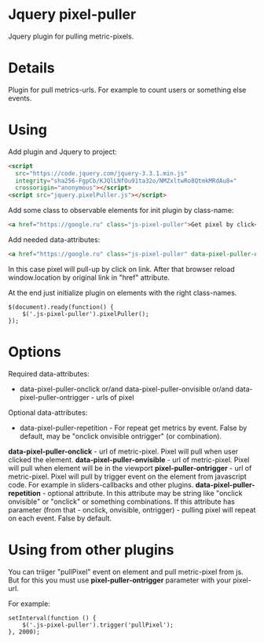 # Jquery pixel-puller

Jquery plugin for pulling metric-pixels.

# Details

Plugin for pull metrics-urls. 
For example to count users or something else events.

# Using

Add plugin and Jquery to project:
```html
<script
  src="https://code.jquery.com/jquery-3.3.1.min.js"
  integrity="sha256-FgpCb/KJQlLNfOu91ta32o/NMZxltwRo8QtmkMRdAu8="
  crossorigin="anonymous"></script>
<script src="jquery.pixelPuller.js"></script>
```

Add some class to observable elements for init plugin by class-name:

```html
<a href="https://google.ru" class="js-pixel-puller">Get pixel by click</a>
```

Add needed data-attributes:

```html
<a href="https://google.ru" class="js-pixel-puller" data-pixel-puller-onclick="https://google.ru?param=onClick">Get pixel by click</a>
```

In this case pixel will pull-up by click on link. After that browser reload window.location by original link in "href" attribute.

At the end just initialize plugin on elements with the right class-names.

```
$(document).ready(function() {
	$('.js-pixel-puller').pixelPuller();
});
```

# Options

Required data-attributes:
- data-pixel-puller-onclick  or/and  data-pixel-puller-onvisible  or/and  data-pixel-puller-ontrigger - urls of pixel

Optional data-attributes:
 - data-pixel-puller-repetition - For repeat get metrics by event. False by default, may be "onclick onvisible ontrigger" (or combination).


**data-pixel-puller-onclick** - url of metric-pixel. Pixel will pull when user clicked the element.
**data-pixel-puller-onvisible** - url of metric-pixel. Pixel will pull when element will be in the viewport
**pixel-puller-ontrigger** - url of metric-pixel. Pixel will pull by trigger event on the element from javascript code. For example in sliders-callbacks and other plugins.
**data-pixel-puller-repetition** - optional attribute. In this attribute may be string like "onclick onvisible" or "onclick" or something combinations. If this attribute has parameter (from that - onclick, onvisible, ontrigger) - pulling pixel will repeat on each event. False by default.

# Using from other plugins

You can triiger "pullPixel" event on element and pull metric-pixel from js. But for this you must use **pixel-puller-ontrigger** parameter with your pixel-url.

For example:

```
setInterval(function () {
	$('.js-pixel-puller').trigger('pullPixel');
}, 2000);
```